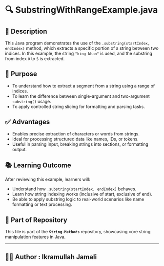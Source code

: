 # 🔍 SubstringWithRangeExample.java

## 📄 Description

This Java program demonstrates the use of the `.substring(startIndex, endIndex)` method, which extracts a specific portion of a string between two indices. 
In this example, the string `"king khan"` is used, and the substring from index `0` to `5` is extracted.

## 🎯 Purpose

- To understand how to extract a segment from a string using a range of indices.
- To learn the difference between single-argument and two-argument `substring()` usage.
- To apply controlled string slicing for formatting and parsing tasks.

## ✅ Advantages

- Enables precise extraction of characters or words from strings.
- Ideal for processing structured data like names, IDs, or tokens.
- Useful in parsing input, breaking strings into sections, or formatting output.

## 📚 Learning Outcome

After reviewing this example, learners will:
- Understand how `.substring(startIndex, endIndex)` behaves.
- Learn how string indexing works (inclusive of start, exclusive of end).
- Be able to apply substring logic to real-world scenarios like name formatting or text processing.

## 📂 Part of Repository

This file is part of the **`String-Methods`** repository, showcasing core string manipulation features in Java.

---

## 👨‍💻 Author : Ikramullah Jamali
